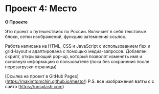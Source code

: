 # Проект 4: Место

**О Проекте**

Это проект о путешествиях по России. Включает в себя текстовые блоки, сетки изображений, функцию затемнения ссылок.

Работа написана на HTML, СSS и JavaScript с использованием flex и grid-layout и адаптирована с помощью медиа-запросов. Добавлен скрипт, открывающий pop-up, который позволят изменять имя и основную информацию о пользователе (пока без сохранения после перезагрузки страницы)

[Ссылка на проект в GitHub Pages] (https://maximtomchin.github.io/mesto/)
P.S. все изображения взяты с  с сайта (https://unsplash.com) 
